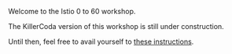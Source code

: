 Welcome to the Istio 0 to 60 workshop.

The KillerCoda version of this workshop is still under construction.

Until then, feel free to avail yourself to [these instructions](https://tetratelabs.github.io/istio-0to60/).